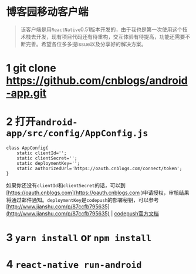 # 博客园移动客户端
>该客户端是用`ReactNative`0.51版本开发的，由于我也是第一次使用这个技术栈去开发，现有项目代码还有待重构，交互体验有待提高，功能还需要不断完善。希望各位多多提issue以及分享好的解决方案。

# 1 git clone https://github.com/cnblogs/android-app.git

# 2 打开`android-app/src/config/AppConfig.js`

```
class AppConfig{
    static clientId='';
    static clientSecret='';
    static deploymentKey='';
    static authorizedUrl='https://oauth.cnblogs.com/connect/token';
}
```
如果你还没有`clientId`和`clientSecret`的话，可以到[https://oauth.cnblogs.com](https://oauth.cnblogs.com )申请授权，审核结果将通过邮件通知。`deploymentKey`是`codepush`的部署秘钥，可以参考[http://www.jianshu.com/p/87ccfb795635](http://www.jianshu.com/p/87ccfb795635) | [codepush官方文档](https://github.com/Microsoft/react-native-code-push#getting-started)

# 3 `yarn install` or `npm install`

# 4 `react-native run-android`


